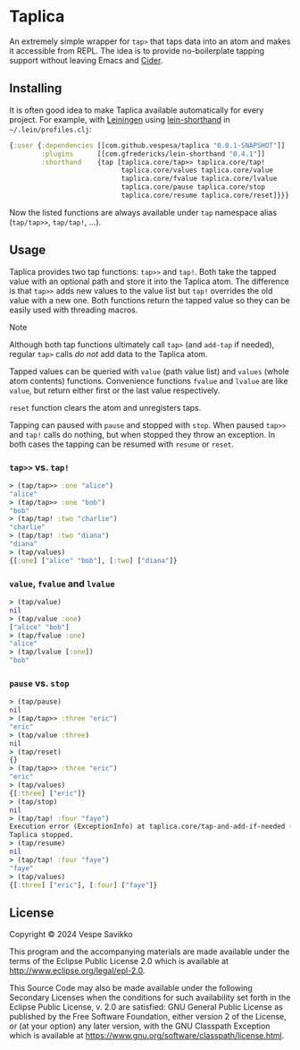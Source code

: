# Taplica

An extremely simple wrapper for `tap>` that taps data into an atom and
makes it accessible from REPL. The idea is to provide no-boilerplate
tapping support without leaving Emacs and
[Cider](https://github.com/clojure-emacs/cider).

## Installing
It is often good idea to make Taplica available automatically for
every project. For example, with [Leiningen](https://leiningen.org/)
using [lein-shorthand](https://github.com/palletops/lein-shorthand) in
`~/.lein/profiles.clj`:

```clj
{:user {:dependencies [[com.github.vespesa/taplica "0.0.1-SNAPSHOT"]]
        :plugins      [[com.gfredericks/lein-shorthand "0.4.1"]]
        :shorthand    {tap [taplica.core/tap>> taplica.core/tap!
                            taplica.core/values taplica.core/value
                            taplica.core/fvalue taplica.core/lvalue
                            taplica.core/pause taplica.core/stop
                            taplica.core/resume taplica.core/reset]}}}
```
Now the listed functions are always available under `tap` namespace
alias (`tap/tap>>`, `tap/tap!`, ...).

## Usage
Taplica provides two tap functions: `tap>>` and `tap!`. Both take the
tapped value with an optional path and store it into the Taplica
atom. The difference is that `tap>>` adds new values to the value list
but `tap!` overrides the old value with a new one. Both functions
return the tapped value so they can be easily used with threading
macros.

> [!NOTE]
> Although both tap functions ultimately call `tap>` (and `add-tap` if
> needed), regular `tap>` calls _do not_ add data to the Taplica atom.

Tapped values can be queried with `value` (path value list) and
`values` (whole atom contents) functions. Convenience functions
`fvalue` and `lvalue` are like `value`, but return either first or the
last value respectively.

`reset` function clears the atom and unregisters taps.

Tapping can paused with `pause` and stopped with `stop`. When paused
`tap>>` and `tap!` calls do nothing, but when stopped they throw an
exception. In both cases the tapping can be resumed with `resume` or
`reset`.

### `tap>>` vs. `tap!`

```clj
> (tap/tap>> :one "alice")
"alice"
> (tap/tap>> :one "bob")
"bob"
> (tap/tap! :two "charlie")
"charlie"
> (tap/tap! :two "diana")
"diana"
> (tap/values)
{[:one] ["alice" "bob"], [:two] ["diana"]}
```

### `value`, `fvalue` and `lvalue`

```clj
> (tap/value)
nil
> (tap/value :one)
["alice" "bob"]
> (tap/fvalue :one)
"alice"
> (tap/lvalue [:one])
"bob"
```

### `pause` vs. `stop`
```clj
> (tap/pause)
nil
> (tap/tap>> :three "eric")
"eric"
> (tap/value :three)
nil
> (tap/reset)
{}
> (tap/tap>> :three "eric")
"eric"
> (tap/values)
{[:three] ["eric"]}
> (tap/stop)
nil
> (tap/tap! :four "faye")
Execution error (ExceptionInfo) at taplica.core/tap-and-add-if-needed (core.clj:33).
Taplica stopped.
> (tap/resume)
nil
> (tap/tap! :four "faye")
"faye"
> (tap/values)
{[:three] ["eric"], [:four] ["faye"]}
```


## License

Copyright © 2024 Vespe Savikko

This program and the accompanying materials are made available under the
terms of the Eclipse Public License 2.0 which is available at
http://www.eclipse.org/legal/epl-2.0.

This Source Code may also be made available under the following Secondary
Licenses when the conditions for such availability set forth in the Eclipse
Public License, v. 2.0 are satisfied: GNU General Public License as published by
the Free Software Foundation, either version 2 of the License, or (at your
option) any later version, with the GNU Classpath Exception which is available
at https://www.gnu.org/software/classpath/license.html.
